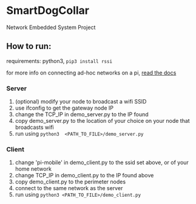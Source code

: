 # SmartDogCollar
Network Embedded System Project

## How to run:
requirements: python3, ```pip3 install rssi```

for more info on connecting ad-hoc networks on a pi, [read the docs](https://www.raspberrypi.org/documentation/configuration/wireless/access-point-routed.md)
### Server
1. (optional) modify your node to broadcast a wifi SSID
1. use ifconfig to get the gateway node IP
1. change the TCP_IP in demo_server.py to the IP found
1. copy demo_server.py to the location of your choice on your node that broadcasts wifi
1. run using ```python3  <PATH_TO_FILE>/demo_server.py```
### Client

1. change 'pi-mobile' in demo_client.py to the ssid set above, or of your home network
1. change TCP_IP in demo_client.py to the IP found above
1. copy demo_client.py to the perimeter nodes
1. connect to the same network as the server
1. run using ```python3 <PATH_TO_FILE>/demo_client.py```
